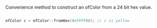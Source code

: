 Convenience method to construct an ofColor from a 24 bit hex value.



```cpp

ofColor c = ofColor::fromHex(0xFFFF00); // c is yellow

```
